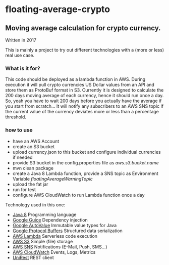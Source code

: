# floating-average-crypto
## Moving average calculation for crypto currency.

Written in 2017

This is mainly a project to try out different technologies with a (more or less) real use case.

### What is it for?
This code should be deployed as a lambda function in AWS.
During execution it will pull crypto currencies US Dollar values from an API and store them as ProtoBuf format in S3.
Currently it is designed to calculate the 200 days moving average of each currency, hence it should run once a day.
So, yeah you have to wait 200 days before you actually have the average if you start from scratch...
It will notify any subscribers to an AWS SNS topic if the current value of the currency deviates more or less than a percentage threshold.

### how to use
* have an AWS Account
* create an S3 bucket
* upload currency.json to this bucket and configure individual currencies if needed
* provide S3 bucket in the config.properties file as _aws.s3.bucket.name_
* mvn clean package
* create a Java 8 Lambda function, provide a SNS topic as Environment Variable _floatingAverageWarningTopic_
* upload the fat jar
* run for test
* configure AWS CloudWatch to run Lambda function once a day

Technology used in this one:
* [Java 8](https://java.com/de/) Programming language
* [Google Guice](https://github.com/google/guice) Dependency injection
* [Google AutoValue](https://github.com/google/auto/tree/master/value) Immutable value types for Java 
* [Google Protocol Buffers](https://developers.google.com/protocol-buffers/) Structured data serialization
* [AWS Lambda](https://aws.amazon.com/lambda/) Serverless code execution
* [AWS S3](https://aws.amazon.com/s3/) Simple (file) storage
* [AWS SNS](https://aws.amazon.com/sns/) Notifications (E-Mail, Push, SMS...)
* [AWS CloudWatch](https://aws.amazon.com/cloudwatch/) Events, Logs, Metrics
* [UniRest](http://unirest.io/) REST client
